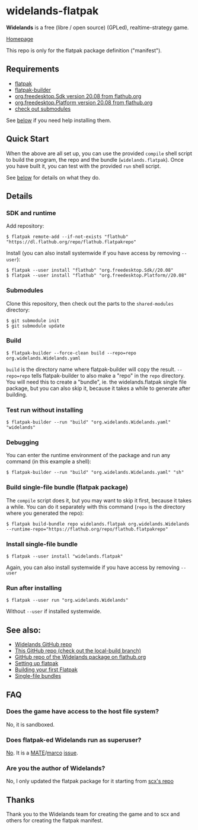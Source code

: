# widelands-flatpak

**Widelands** is a free (libre / open source) (GPLed), realtime-strategy game.

[Homepage](https://www.widelands.org)

This repo is only for the flatpak package definition ("manifest").


## Requirements

* [flatpak](https://flatpak.org/setup)
* [flatpak-builder](https://docs.flatpak.org/en/latest/first-build.html)
* [org.freedesktop.Sdk version 20.08 from flathub.org](#sdk-and-runtime)
* [org.freedesktop.Platform version 20.08 from flathub.org](#sdk-and-runtime)
* [check out submodules](#submodules)

See [below](#details) if you need help installing them.


## Quick Start

When the above are all set up, you can use the provided `compile` shell
script to build the program, the repo and the bundle (`widelands.flatpak`).
Once you have built it, you can test with the provided `run` shell script.

See [below](#build) for details on what they do.


## Details

### SDK and runtime

Add repository:

```
$ flatpak remote-add --if-not-exists "flathub" "https://dl.flathub.org/repo/flathub.flatpakrepo"
```

Install (you can also install systemwide if you have access by removing `--user`):

```
$ flatpak --user install "flathub" "org.freedesktop.Sdk//20.08"
$ flatpak --user install "flathub" "org.freedesktop.Platform//20.08"
```

### Submodules

Clone this repository, then check out the parts to the `shared-modules`
directory:

```
$ git submodule init
$ git submodule update
```

### Build

```
$ flatpak-builder --force-clean build --repo=repo org.widelands.Widelands.yaml
```

`build` is the directory name where flatpak-builder will copy the result.
`--repo=repo` tells flatpak-builder to also make a "repo" in the `repo`
directory. You will need this to create a "bundle", ie. the widelands.flatpak
single file package, but you can also skip it, because it takes a while to
generate after building.

### Test run without installing

```
$ flatpak-builder --run "build" "org.widelands.Widelands.yaml" "widelands"
```

### Debugging

You can enter the runtime environment of the package and run any command
(in this example a shell):

```
$ flatpak-builder --run "build" "org.widelands.Widelands.yaml" "sh"
```

### Build single-file bundle (flatpak package)

The `compile` script does it, but you may want to skip it first, because it
takes a while. You can do it separately with this command (`repo` is the
directory where you generated the repo):

```
$ flatpak build-bundle repo widelands.flatpak org.widelands.Widelands --runtime-repo="https://flathub.org/repo/flathub.flatpakrepo"
```

### Install single-file bundle

```
$ flatpak --user install "widelands.flatpak"
```

Again, you can also install systemwide if you have access by removing `--user`

### Run after installing

```
$ flatpak --user run "org.widelands.Widelands"
```

Without `--user` if installed systemwide.


## See also:

* [Widelands GitHub repo](https://github.com/widelands/widelands)
* [This GitHub repo (check out the local-build branch)](https://github.com/tothxa/org.widelands.Widelands)
* [GitHub repo of the Widelands package on flathub.org](https://github.com/flathub/org.widelands.Widelands)
* [Setting up flatpak](https://flatpak.org/setup)
* [Building your first Flatpak](http://docs.flatpak.org/en/latest/first-build.html)
* [Single-file bundles](http://docs.flatpak.org/en/latest/single-file-bundles.html#single-file-bundles)


## FAQ

### Does the game have access to the host file system?

No, it is sandboxed.

### Does flatpak-ed Widelands run as superuser?

[No](https://github.com/flatpak/flatpak/issues/1557). It is a
[MATE](https://github.com/mate-desktop)/[marco](https://github.com/mate-desktop/marco)
[issue](https://github.com/mate-desktop/marco/issues/301).

### Are you the author of Widelands?

No, I only updated the flatpak package for it starting from
[scx's repo](https://github.com/scx/widelands-flatpak)


## Thanks

Thank you to the Widelands team for creating the game and to scx and others
for creating the flatpak manifest.

